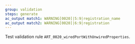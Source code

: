 ```yaml
---
group: validation
steps: generate
ac_output match1: WARNING[0020]|5:9|registration_name
ac_output match2: WARNING[0020]|6:9|registration
---
```

Test validation rule `ART_0020_wiredPortWithUnwiredProperties`.
